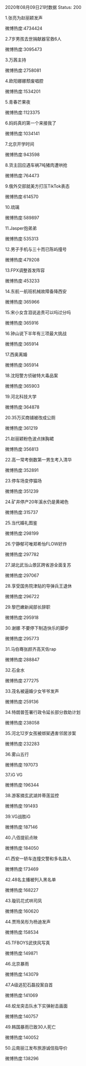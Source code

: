 2020年08月09日21时数据
Status: 200

1.张亮为赵丽颖发声

微博热度:4734424

2.7岁男孩去世捐献器官救6人

微博热度:3095473

3.万茜主持

微博热度:2758081

4.欧阳娜娜颓废唱腔

微博热度:1534201

5.青春芒果夜

微博热度:1123375

6.妈妈真的第一个来接我了

微博热度:1034141

7.北京开学时间

微博热度:943598

8.货主回应遇车祸7吨猪肉遭哄抢

微博热度:764473

9.俄外交部就美方打压TikTok表态

微博热度:614570

10.琉璃

微博热度:589897

11.Jasper抱弟弟

微博热度:535313

12.男子手机与三十而已陈屿撞号

微博热度:479208

13.FPX调整首发阵容

微博热度:453233

14.东航一航班机械故障备降西安

微博热度:365966

15.宋小女含泪说追责可以吗过分吗

微博热度:365916

16.钟山说下半年有三项最大挑战

微博热度:365914

17.西奥离婚

微博热度:365914

18.沈阳警方侦破特大毒品案

微博热度:365903

19.河北科技大学

微博热度:364878

20.35万买商铺被改成公厕

微博热度:361219

21.赵丽颖粉色波点抹胸裙

微博热度:356813

22.高一常考倒数第一男生考入清华

微博热度:352891

23.停车场变停猫场

微博热度:351239

24.矿井停产20年溪水仍是黄褐色

微博热度:315737

25.当代婚礼图鉴

微博热度:298199

26.宁静郁可唯郑希怡FLOW好炸

微博热度:297782

27.湖北武当山景区跨省游全面复苏

微博热度:297067

28.享受国务院津贴的导弹兵王退休

微博热度:296722

29.黎巴嫩新闻部长辞职

微博热度:295918

30.谢娜 不要停下制造快乐的脚步

微博热度:295773

31.马伯骞张颜齐高天佐rap

微博热度:288847

32.石金水

微博热度:277275

33.茂名被逼婚少女爷爷发声

微博热度:259136

34.特朗普签署行政令延长部分救助计划

微博热度:238058

35.河北12岁女孩被绑架遇害邻居涉案

微博热度:232283

36.雾山五行

微博热度:197073

37.iG VG

微博热度:196344

38.游客摘玄武湖并蒂莲监控

微博热度:191493

39.VG战胜iG

微博热度:187146

40.八佰提前点映

微博热度:184050

41.西安一轿车连撞交警和多名路人

微博热度:173469

42.48名主播被列入黑名单

微博热度:168227

43.璇玑花式哄司凤

微博热度:160620

44.贾玲吴彤为杨迪发声

微博热度:158534

45.TFBOYS武侠风写真

微博热度:149871

46.北京暴雨

微博热度:143079

47.A级逃犯石磊投案自首

微博热度:141069

48.蛟龙突击队水下实弹射击画面

微博热度:140757

49.韩国暴雨已致30人死亡

微博热度:140052

50.云南丽江发布旅游诚信指导价

微博热度:138296

